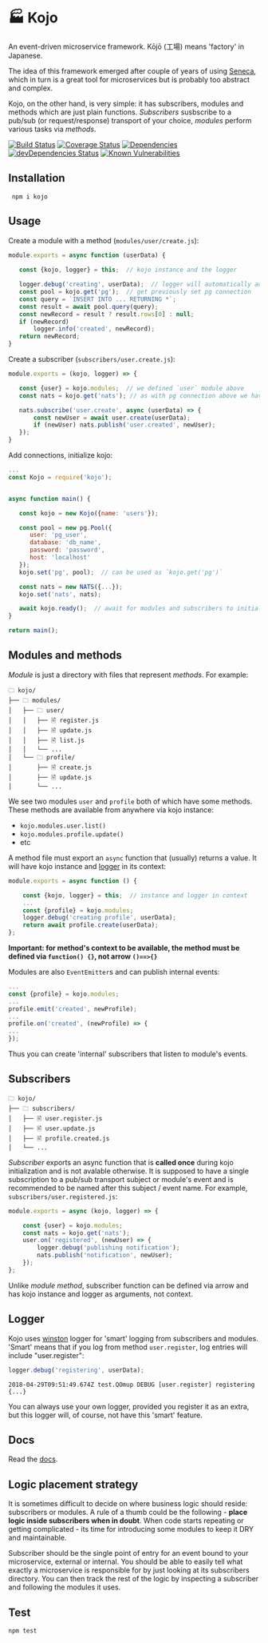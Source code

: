 🏭 Kojo
=======

An event-driven microservice framework. Kōjō (工場) means 'factory' in
Japanese.

The idea of this framework emerged after couple of years of using
[Seneca], which in turn is a great tool for microservices but is probably
too abstract and complex.

Kojo, on the other hand, is very simple: it has subscribers, modules and
methods which are just plain functions. *Subscribers* susbscribe to a
pub/sub (or request/response) transport of your choice, *modules* perform
various tasks via *methods*.

[![Build Status](https://travis-ci.org/yentsun/kojo.svg?branch=master)](https://travis-ci.org/yentsun/kojo)
[![Coverage Status](https://coveralls.io/repos/github/yentsun/kojo/badge.svg?branch=master)](https://coveralls.io/github/yentsun/kojo?branch=master)
[![Dependencies](https://david-dm.org/yentsun/kojo.svg)](https://david-dm.org/yentsun/kojo)
[![devDependencies Status](https://david-dm.org/yentsun/kojo/dev-status.svg)](https://david-dm.org/yentsun/kojo?type=dev)
[![Known Vulnerabilities](https://snyk.io/test/github/yentsun/kojo/badge.svg?targetFile=package.json)](https://snyk.io/test/github/yentsun/kojo?targetFile=package.json)


Installation
------------

```
 npm i kojo
```


Usage
-----
 
Create a module with a method (`modules/user/create.js`):

 ```js
module.exports = async function (userData) {
    
    const {kojo, logger} = this;  // kojo instance and the logger

    logger.debug('creating', userData);  // logger will automatically add module and method name
    const pool = kojo.get('pg');  // get previously set pg connection
    const query = `INSERT INTO ... RETURNING *`;
    const result = await pool.query(query);
    const newRecord = result ? result.rows[0] : null;
    if (newRecord)
        logger.info('created', newRecord);
    return newRecord;
}
```


Create a subscriber (`subscribers/user.create.js`):

 ```js
module.exports = (kojo, logger) => {

    const {user} = kojo.modules;  // we defined `user` module above
    const nats = kojo.get('nats'); // as with pg connection above we have nats connection too

    nats.subscribe('user.create', async (userData) => {
        const newUser = await user.create(userData);
        if (newUser) nats.publish('user.created', newUser);
    });
}
```


Add connections, initialize kojo:

 ```js
 ...
const Kojo = require('kojo');


async function main() {

    const kojo = new Kojo({name: 'users'});

    const pool = new pg.Pool({
       user: 'pg_user',
       database: 'db_name',
       password: 'password',
       host: 'localhost'
    });
    kojo.set('pg', pool);  // can be used as `kojo.get('pg')`

    const nats = new NATS({...});
    kojo.set('nats', nats);

    await kojo.ready();  // await for modules and subscribers to initialize
}

return main();

```


Modules and methods
-------------------

*Module* is just a directory with files that represent *methods*. For
example:

```
🗀 kojo/
├── 🗀 modules/
│   ├── 🗀 user/
│   │   ├── 🖹 register.js
│   │   ├── 🖹 update.js
│   │   ├── 🖹 list.js
│   │   └── ...
│   └── 🗀 profile/
│       ├── 🖹 create.js
│       ├── 🖹 update.js
│       └── ...
```
We see two modules `user` and `profile` both of which have some methods.
These methods are available from anywhere via kojo instance:
- `kojo.modules.user.list()`
- `kojo.modules.profile.update()`
- etc

A method file must export an `async` function that (usually) returns a value.
It will have kojo instance and [logger](#logger) in its context:
```js
module.exports = async function () {

    const {kojo, logger} = this;  // instance and logger in context
    ...
    const {profile} = kojo.modules;
    logger.debug('creating profile', userData);
    return await profile.create(userData);
};
```
**Important: for method's context to be available, the method must be
defined via `function() {}`, not arrow `()==>{}`**

Modules are also `EventEmitter`s and can publish internal events:
```js
...
const {profile} = kojo.modules;
...
profile.emit('created', newProfile);
...
profile.on('created', (newProfile) => {
...
});

```

 Thus
you can create 'internal' subscribers that listen to module's events.


Subscribers
-----------

```
🗀 kojo/
├── 🗀 subscribers/
│   ├── 🖹 user.register.js
│   ├── 🖹 user.update.js
│   ├── 🖹 profile.created.js
│   └── ...
```

*Subscriber* exports an async function that is **called once** during kojo
initialization and is not avalable otherwise. It is supposed to have a
single subscription to a pub/sub transport subject or module's event
and is recommended to be named after this subject / event name. For
example, `subscribers/user.registered.js`:
```js
module.exports = async (kojo, logger) => {

    const {user} = kojo.modules;
    const nats = kojo.get('nats');
    user.on('registered', (newUser) => {
        logger.debug('publishing notification');
        nats.publish('notification', newUser);
    });
};

```
Unlike *module method*, subscriber function can be defined via arrow and
has kojo instance and logger as arguments, not context.


Logger
------

Kojo uses [winston] logger for 'smart' logging from subscribers and modules.
'Smart' means that if you log from method `user.register`, log entries
will include "user.register":
```js
logger.debug('registering', userData);
```

```
2018-04-29T09:51:49.674Z test.QOmup DEBUG [user.register] registering {...}
```

You can always use your own logger, provided you register it as an extra,
but this logger will, of course, not have this 'smart' feature.


Docs
----

Read the [docs].


Logic placement strategy
------------------------

It is sometimes difficult to decide on where business logic should
reside: subscribers or modules. A rule of a thumb could be the
following - **place logic inside subscribers when in doubt**. When code
starts repeating or getting complicated - its time for
introducing some modules to keep it DRY and maintainable.

Subscriber should be the single point of entry for an event bound to your
microservice, external or internal. You should be able to easily tell
what exactly a microservice is responsible for by just looking at its
subscribers directory. You can then track the rest of the logic by
inspecting a subscriber and following the modules it uses.


Test
----

```
npm test
```


[Seneca]: http://senecajs.org/
[winston]: https://www.npmjs.com/package/winston
[docs]: docs.md
